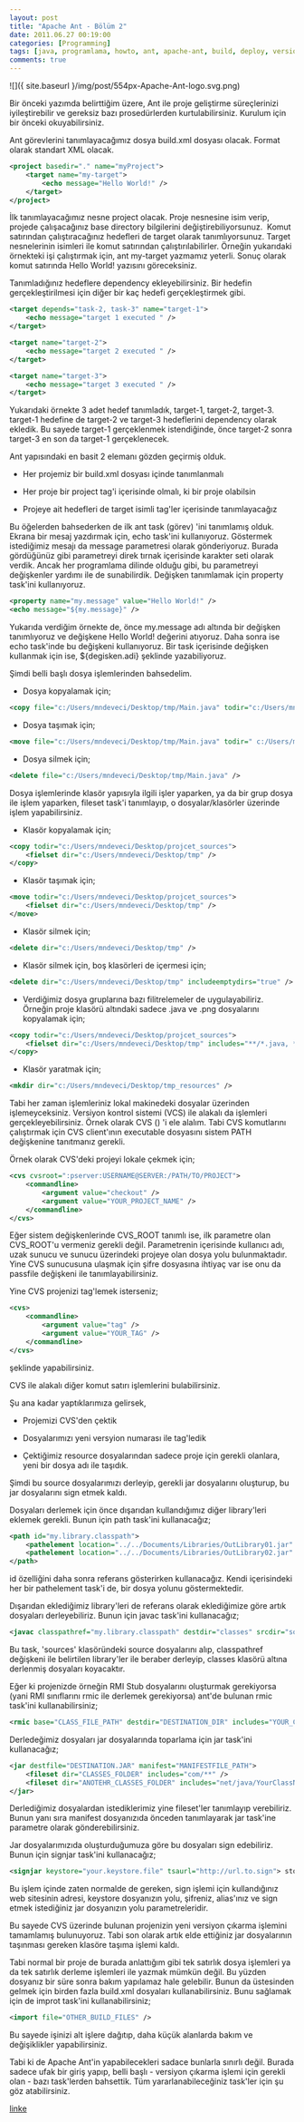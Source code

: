 ```yaml
---
layout: post
title: "Apache Ant - Bölüm 2"
date: 2011.06.27 00:19:00
categories: [Programming]
tags: [java, programlama, howto, ant, apache-ant, build, deploy, version-control]
comments: true
---
```

![]({ site.baseurl }/img/post/554px-Apache-Ant-logo.svg.png)

Bir önceki yazımda belirttiğim üzere, Ant ile proje geliştirme süreçlerinizi iyileştirebilir ve gereksiz bazı prosedürlerden kurtulabilirsiniz. Kurulum için bir önceki okuyabilirsiniz. 

<!--more-->

Ant görevlerini tanımlayacağımız dosya build.xml dosyası olacak. Format olarak standart XML olacak. 

```xml
<project basedir="." name="myProject">
    <target name="my-target">
        <echo message="Hello World!" />
    </target>
</project> 
```

İlk tanımlayacağımız nesne project olacak. Proje nesnesine isim verip, projede çalışacağınız base directory bilgilerini değiştirebiliyorsunuz.  Komut satırından çalıştıracağınız hedefleri de target olarak tanımlıyorsunuz. Target nesnelerinin isimleri ile komut satırından çalıştırılabilirler. Örneğin yukarıdaki örnekteki işi çalıştırmak için, ant my-target yazmamız yeterli. Sonuç olarak komut satırında Hello World! yazısını göreceksiniz. 

Tanımladığınız hedeflere dependency ekleyebilirsiniz. Bir hedefin gerçekleştirilmesi için diğer bir kaç hedefi gerçekleştirmek gibi. 

```xml
<target depends="task-2, task-3" name="target-1">
    <echo message="target 1 executed " />
</target>

<target name="target-2">
    <echo message="target 2 executed " />
</target>

<target name="target-3">
    <echo message="target 3 executed " />
</target> 
```

Yukarıdaki örnekte 3 adet hedef tanımladık, target-1, target-2, target-3\. target-1 hedefine de target-2 ve target-3 hedeflerini dependency olarak ekledik. Bu sayede target-1 gerçeklenmek istendiğinde, önce target-2 sonra target-3 en son da target-1 gerçeklenecek. 

Ant yapısındaki en basit 2 elemanı gözden geçirmiş olduk. 

* Her projemiz bir build.xml dosyası içinde tanımlanmalı

* Her proje bir project tag'i içerisinde olmalı, ki bir proje olabilsin

* Projeye ait hedefleri de target isimli tag'ler içerisinde tanımlayacağız

Bu öğelerden bahsederken de ilk ant task (görev) 'ini tanımlamış olduk. Ekrana bir mesaj yazdırmak için, echo task'ini kullanıyoruz. Göstermek istediğimiz mesajı da message parametresi olarak gönderiyoruz. Burada gördüğünüz gibi parametreyi direk tırnak içerisinde karakter seti olarak verdik. Ancak her programlama dilinde olduğu gibi, bu parametreyi değişkenler yardımı ile de sunabilirdik. Değişken tanımlamak için property task'ini kullanıyoruz. 

```xml
<property name="my.message" value="Hello World!" /> 
<echo message="${my.message}" /> 
```

Yukarıda verdiğim örnekte de, önce my.message adı altında bir değişken tanımlıyoruz ve değişkene Hello World! değerini atıyoruz. Daha sonra ise echo task'inde bu değişkeni kullanıyoruz. Bir task içerisinde değişken kullanmak için ise, ${degisken.adi} şeklinde yazabiliyoruz. 

Şimdi belli başlı dosya işlemlerinden bahsedelim. 

* Dosya kopyalamak için; 

```xml
<copy file="c:/Users/mndeveci/Desktop/tmp/Main.java" todir="c:/Users/mndeveci/Desktop/projcet_sources/Main.java" /> 
```

* Dosya taşımak için; 

```xml
<move file="c:/Users/mndeveci/Desktop/tmp/Main.java" todir=" c:/Users/mndeveci/Desktop/projcet_sources/Main.java" /> 
```

* Dosya silmek için; 

```xml
<delete file="c:/Users/mndeveci/Desktop/tmp/Main.java" /> 
```

Dosya işlemlerinde klasör yapısıyla ilgili işler yaparken, ya da bir grup dosya ile işlem yaparken, fileset task'i tanımlayıp, o dosyalar/klasörler üzerinde işlem yapabilirsiniz. 

* Klasör kopyalamak için; 

```xml
<copy todir="c:/Users/mndeveci/Desktop/projcet_sources">
    <fielset dir="c:/Users/mndeveci/Desktop/tmp" />
</copy> 
```

* Klasör taşımak için; 

```xml
<move todir="c:/Users/mndeveci/Desktop/projcet_sources">
    <fielset dir="c:/Users/mndeveci/Desktop/tmp" />
</move> 
```

* Klasör silmek için; 

```xml
<delete dir="c:/Users/mndeveci/Desktop/tmp" /> 
```

* Klasör silmek için, boş klasörleri de içermesi için; 

```xml
<delete dir="c:/Users/mndeveci/Desktop/tmp" includeemptydirs="true" /> 
```

* Verdiğimiz dosya gruplarına bazı filitrelemeler de uygulayabiliriz. Örneğin proje klasörü altındaki sadece .java ve .png dosyalarını kopyalamak için; 

```xml
<copy todir="c:/Users/mndeveci/Desktop/projcet_sources">
    <fielset dir="c:/Users/mndeveci/Desktop/tmp" includes="**/*.java, **/*.png" />
</copy> 
```

* Klasör yaratmak için; 

```xml
<mkdir dir="c:/Users/mndeveci/Desktop/tmp_resources" /> 
```

Tabi her zaman işlemleriniz lokal makinedeki dosyalar üzerinden işlemeyceksiniz. Versiyon kontrol sistemi (VCS) ile alakalı da işlemleri gerçekleyebilirsiniz. Örnek olarak CVS () 'i ele alalım. Tabi CVS komutlarını çalıştırmak için CVS client'ının executable dosyasını sistem PATH değişkenine tanıtmanız gerekli. 

Örnek olarak CVS'deki projeyi lokale çekmek için; 

```xml
<cvs cvsroot=":pserver:USERNAME@SERVER:/PATH/TO/PROJECT">
    <commandline>
        <argument value="checkout" />
        <argument value="YOUR_PROJECT_NAME" />
    </commandline>
</cvs> 
```

Eğer sistem değişkenlerinde CVS_ROOT tanımlı ise, ilk parametre olan CVS_ROOT'u vermeniz gerekli değil. Parametrenin içerisinde kullanıcı adı, uzak sunucu ve sunucu üzerindeki projeye olan dosya yolu bulunmaktadır. Yine CVS sunucusuna ulaşmak için şifre dosyasına ihtiyaç var ise onu da passfile değişkeni ile tanımlayabilirsiniz. 

Yine CVS projenizi tag'lemek isterseniz; 

```xml
<cvs>
    <commandline>
        <argument value="tag" />
        <argument value="YOUR_TAG" />
    </commandline>
</cvs> 
```

şeklinde yapabilirsiniz. 

CVS ile alakalı diğer komut satırı işlemlerini bulabilirsiniz. 

Şu ana kadar yaptıklarımıza gelirsek, 

* Projemizi CVS'den çektik

* Dosyalarımızı yeni versyion numarası ile tag'ledik

* Çektiğimiz resource dosyalarından sadece proje için gerekli olanlara, yeni bir dosya adı ile taşıdık.

Şimdi bu source dosyalarımızı derleyip, gerekli jar dosyalarını oluşturup, bu jar dosyalarını sign etmek kaldı. 

Dosyaları derlemek için önce dışarıdan kullandığımız diğer library'leri eklemek gerekli. Bunun için path task'ini kullanacağız; 

```xml
<path id="my.library.classpath">
    <pathelement location="../../Documents/Libraries/OutLibrary01.jar" />
    <pathelement location="../../Documents/Libraries/OutLibrary02.jar" />
</path> 
```

id özelliğini daha sonra referans gösterirken kullanacağız. Kendi içerisindeki her bir pathelement task'i de, bir dosya yolunu göstermektedir. 

Dışarıdan eklediğimiz library'leri de referans olarak eklediğimize göre artık dosyaları derleyebiliriz. Bunun için javac task'ini kullanacağız; 

```xml
<javac classpathref="my.library.classpath" destdir="classes" srcdir="sources" /> 
```

Bu task, 'sources' klasöründeki source dosyalarını alıp, classpathref değişkeni ile belirtilen library'ler ile beraber derleyip, classes klasörü altına derlenmiş dosyaları koyacaktır. 

Eğer ki projenizde örneğin RMI Stub dosyalarını oluşturmak gerekiyorsa (yani RMI sınıflarını rmic ile derlemek gerekiyorsa) ant'de bulunan rmic task'ini kullanabilirsiniz; 

```xml
<rmic base="CLASS_FILE_PATH" destdir="DESTINATION_DIR" includes="YOUR_CLASS_FILES" /> 
```

Derledeğimiz dosyaları jar dosyalarında toparlama için jar task'ini kullanacağız; 

```xml
<jar destfile="DESTINATION.JAR" manifest="MANIFESTFILE_PATH">
    <fileset dir="CLASSES_FOLDER" includes="com/**" />
    <fileset dir="ANOTEHR_CLASSES_FOLDER" includes="net/java/YourClassName.class" />
</jar> 
```

Derlediğimiz dosyalardan istediklerimiz yine fileset'ler tanımlayıp verebiliriz. Bunun yanı sıra manifest dosyanızıda önceden tanımlayarak jar task'ine parametre olarak gönderebilirsiniz. 

Jar dosyalarımızıda oluşturduğumuza göre bu dosyaları sign edebiliriz. Bunun için signjar task'ini kullanacağız; 

```xml
<signjar keystore="your.keystore.file" tsaurl="http://url.to.sign"> storepass="your.pass" alias="your.alias" jar="jar.file.to.be.signed" /> 
```

Bu işlem içinde zaten normalde de gereken, sign işlemi için kullandığınız web sitesinin adresi, keystore dosyanızın yolu, şifreniz, alias'ınız ve sign etmek istediğiniz jar dosyanızın yolu parametreleridir. 

Bu sayede CVS üzerinde bulunan projenizin yeni versiyon çıkarma işlemini tamamlamış bulunuyoruz. Tabi son olarak artık elde ettiğiniz jar dosyalarının taşınması gereken klasöre taşıma işlemi kaldı. 

Tabi normal bir proje de burada anlattığım gibi tek satırlık dosya işlemleri ya da tek satırlık derleme işlemleri ile yazmak mümkün değil. Bu yüzden dosyanız bir süre sonra bakım yapılamaz hale gelebilir. Bunun da üstesinden gelmek için birden fazla build.xml dosyaları kullanabilirsiniz. Bunu sağlamak için de improt task'ini kullanabilirsiniz; 

```xml
<import file="OTHER_BUILD_FILES" /> 
```

Bu sayede işinizi alt işlere dağıtıp, daha küçük alanlarda bakım ve değişiklikler yapabilirsiniz. 

Tabi ki de Apache Ant'in yapabilecekleri sadace bunlarla sınırlı değil. Burada sadece ufak bir giriş yapıp, belli başlı - versiyon çıkarma işlemi için gerekli olan - bazı task'lerden bahsettik. Tüm yararlanabileceğiniz task'ler için şu göz atabilirsiniz. 

[linke](http://ant.apache.org/manual/tasksoverview.html)
